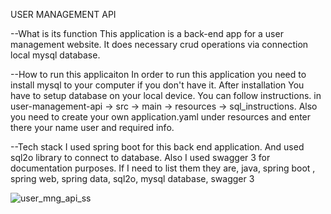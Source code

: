 USER MANAGEMENT API

--What is its function
This application is a back-end app for a user management website. It does necessary crud operations via connection local 
mysql database. 

--How to run this applicaiton
In order to run this application you need to install mysql to your computer if you don't have it. After installation 
You have to setup database on your local device. You can follow instructions. in user-management-api -> src -> main -> 
resources -> sql_instructions. Also you need to create your own application.yaml under resources and enter there
your name user and required info.

--Tech stack
I used spring boot for this back end application. And used sql2o library to connect to database. Also I used swagger 3
for documentation purposes. 
If I need to list them they are,
java, spring boot , spring web, spring data, sql2o, mysql database, swagger 3 

![user_mng_api_ss](https://user-images.githubusercontent.com/65870162/126631842-c5641d59-48db-4cd5-87bf-bf42be8cb409.jpg)
